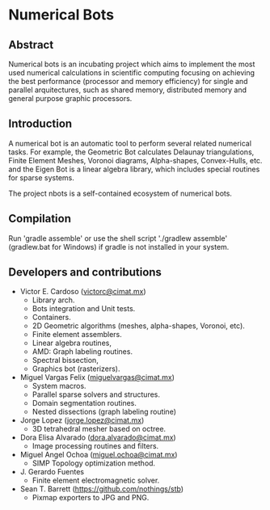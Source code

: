 # Numerical Bots

## Abstract

Numerical bots is an incubating project which aims to implement the most used numerical calculations in scientific computing focusing on achieving the best performance (processor and memory efficiency) for single and parallel arquitectures, such as shared memory, distributed memory and general purpose graphic processors.

## Introduction

A numerical bot is an automatic tool to perform several related numerical tasks.
For example, the Geometric Bot calculates Delaunay triangulations, Finite Element Meshes, Voronoi diagrams, Alpha-shapes, Convex-Hulls, etc. and the Eigen Bot is a linear algebra library, which includes special routines for sparse systems.

The project nbots is a self-contained ecosystem of numerical bots.

## Compilation

Run 'gradle assemble' or use the shell script './gradlew assemble' (gradlew.bat for Windows) if gradle is not installed in your system.

## Developers and contributions

- Victor E. Cardoso (victorc@cimat.mx)
     * Library arch.
     * Bots integration and Unit tests.
     * Containers.
     * 2D Geometric algorithms (meshes, alpha-shapes, Voronoi, etc).
     * Finite element assemblers.
     * Linear algebra routines,
     * AMD: Graph labeling routines.
     * Spectral bissection,
     * Graphics bot (rasterizers).
- Miguel Vargas Felix (miguelvargas@cimat.mx)
     * System macros.
     * Parallel sparse solvers and structures.
     * Domain segmentation routines.
     * Nested dissections (graph labeling routine)
- Jorge Lopez (jorge.lopez@cimat.mx)
     * 3D tetrahedral mesher based on octree.
- Dora Elisa Alvarado (dora.alvarado@cimat.mx)
     * Image processing routines and filters.
- Miguel Angel Ochoa (miguel.ochoa@cimat.mx)
     * SIMP Topology optimization method.
- J. Gerardo Fuentes
     * Finite element electromagnetic solver.
- Sean T. Barrett (https://github.com/nothings/stb)
     * Pixmap exporters to JPG and PNG.
    